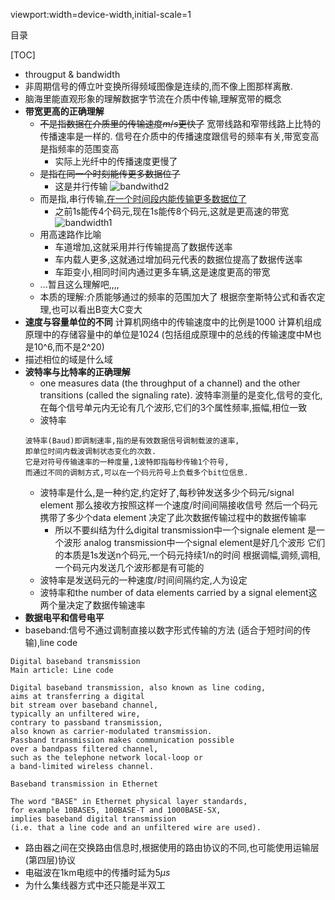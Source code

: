 viewport:width=device-width,initial-scale=1

目录

[TOC]

+ througput & bandwidth
+ 非周期信号的傅立叶变换所得频域图像是连续的,而不像上图那样离散.
+ 脑海里能直观形象的理解数据字节流在介质中传输,理解宽带的概念
+ **带宽更高的正确理解**
	- ~~不是指数据在介质里的传输速度$m/s$更快了~~
	宽带线路和窄带线路上比特的传播速率是一样的.
	信号在介质中的传播速度跟信号的频率有关,带宽变高是指频率的范围变高
		+ 实际上光纤中的传播速度更慢了
	- ~~是指在同一个时刻能传更多数据位了~~
		+ 这是并行传输
		![bandwithd2][1]
	- 而是指,串行传输,<u>在一个时间段内能传输更多数据位了</u>
		+ 之前1s能传4个码元,现在1s能传8个码元,这就是更高速的带宽
	![bandwidth1][0]		
	- 用高速路作比喻
		+ 车道增加,这就采用并行传输提高了数据传送率
		+ 车内载人更多,这就通过增加码元代表的数据位提高了数据传送率
		+ 车距变小,相同时间内通过更多车辆,这是速度更高的带宽
	- ...暂且这么理解吧,,,,
	- 本质的理解:介质能够通过的频率的范围加大了
	根据奈奎斯特公式和香农定理,也可以看出B变大C变大
+ **速度与容量单位的不同**
计算机网络中的传输速度中的比例是1000
计算机组成原理中的存储容量中的单位是1024
(包括组成原理中的总线的传输速度中M也是10^6,而不是2^20)
+ 描述相位的域是什么域
+ **波特率与比特率的正确理解**
	- one measures data (the throughput of a channel) and the other transitions (called the signaling rate).
	波特率测量的是变化,信号的变化,在每个信号单元内无论有几个波形,它们的3个属性频率,振幅,相位一致
	- 波特率
	```
	波特率(Baud)即调制速率,指的是有效数据信号调制载波的速率,
	即单位时间内载波调制状态变化的次数.
	它是对符号传输速率的一种度量,1波特即指每秒传输1个符号,
	而通过不同的调制方式,可以在一个码元符号上负载多个bit位信息.
	```
	- 波特率是什么,是一种约定,约定好了,每秒钟发送多少个码元/signal element
	那么接收方按照这样一个速度/时间间隔接收信号
	然后一个码元携带了多少个data element 
	决定了此次数据传输过程中的数据传输率
		+ 所以不要纠结为什么digital transmission中一个signale element 是一个波形
		analog transmission中一个signal element是好几个波形
		它们的本质是1s发送n个码元,一个码元持续1/n的时间
		根据调幅,调频,调相,一个码元内发送几个波形都是有可能的
	- 波特率是发送码元的一种速度/时间间隔约定,人为设定
	- 波特率和the number of data elements carried by a signal element这两个量决定了数据传输速率
+ **数据电平和信号电平**
+ baseband:信号不通过调制直接以数字形式传输的方法 (适合于短时间的传输),line code
```
Digital baseband transmission
Main article: Line code

Digital baseband transmission, also known as line coding,
aims at transferring a digital
bit stream over baseband channel, 
typically an unfiltered wire, 
contrary to passband transmission,
also known as carrier-modulated transmission.
Passband transmission makes communication possible 
over a bandpass filtered channel, 
such as the telephone network local-loop or 
a band-limited wireless channel.

Baseband transmission in Ethernet

The word "BASE" in Ethernet physical layer standards, 
for example 10BASE5, 100BASE-T and 1000BASE-SX, 
implies baseband digital transmission 
(i.e. that a line code and an unfiltered wire are used).
```
+ 路由器之间在交换路由信息时,根据使用的路由协议的不同,也可能使用运输层(第四层)协议
+ 电磁波在1km电缆中的传播时延为5$\mu s$
+ 为什么集线器方式中还只能是半双工

[0]:http://cjhgo.sinaapp.com/CS/ComputerNetwork/images/bandwidth1.gif
[1]:http://cjhgo.sinaapp.com/CS/ComputerNetwork/images/bandwidth2.gif